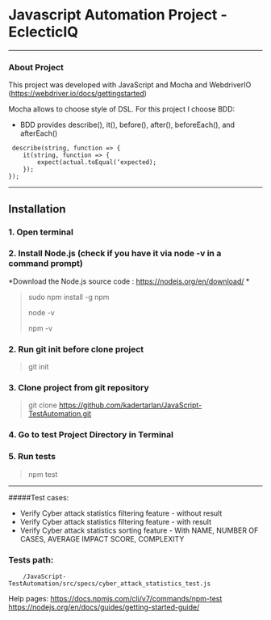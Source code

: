 # Javascript Automation Project - EclecticIQ
------------


### About Project

This project was developed with JavaScript and Mocha and WebdriverIO (https://webdriver.io/docs/gettingstarted)

 Mocha allows to choose style of DSL. For this project I choose BDD:
- BDD provides describe(), it(), before(), after(), beforeEach(), and afterEach()
```
 describe(string, function => { 
    it(string, function => {
        expect(actual.toEqual(‘expected); 
    });
});

```
-------------
## Installation
### 1. Open terminal
### 2.  Install Node.js (check if you have it via node -v in a command prompt)

*Download the Node.js source code  : https://nodejs.org/en/download/  *

>sudo npm install -g npm
> 
>node -v
> 
>npm -v

### 2. Run git init before clone project
>git init
### 3. Clone project from git repository
>git clone https://github.com/kadertarlan/JavaScript-TestAutomation.git

### 4. Go to test Project Directory in Terminal
### 5. Run tests      
>npm test


------------
#####Test cases:
- Verify Cyber attack statistics filtering feature - without result
- Verify Cyber attack statistics filtering feature - with result
- Verify Cyber attack statistics sorting feature - With NAME, NUMBER OF CASES, AVERAGE IMPACT SCORE, COMPLEXITY


### Tests path:
        /JavaScript-TestAutomation/src/specs/cyber_attack_statistics_test.js


Help pages:
https://docs.npmjs.com/cli/v7/commands/npm-test
https://nodejs.org/en/docs/guides/getting-started-guide/


